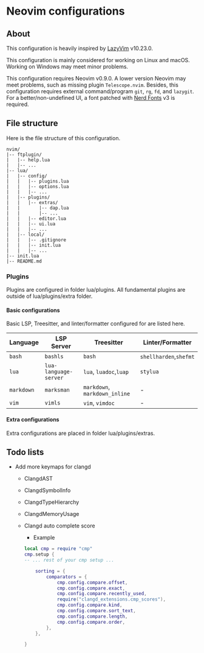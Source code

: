 # Neovim configurations

## About

This configuration is heavily inspired by
[LazyVim](https://github.com/LazyVim/LazyVim) v10.23.0.

This configuration is mainly considered for working on Linux and macOS. Working
on Windows may meet minor problems.

This configuration requires Neovim v0.9.0. A lower version Neovim may meet
problems, such as missing plugin `Telescope.nvim`. Besides, this configuration
requires external command/program `git`, `rg`, `fd`, and `lazygit`. For a
better/non-undefined UI, a font patched with [Nerd
Fonts](https://www.nerdfonts.com) v3 is required.

## File structure

Here is the file structure of this configuration.

```
nvim/
|-- ftplugin/
|   |-- help.lua
|   |-- ...
|-- lua/
|   |-- config/
|   |   |-- plugins.lua
|   |   |-- options.lua
|   |   |-- ...
|   |-- plugins/
|   |   |-- extras/
|   |       |-- dap.lua
|   |       |-- ...
|   |   |-- editor.lua
|   |   |-- ui.lua
|   |   |-- ...
|   |-- local/
|   |   |-- .gitignore
|   |   |-- init.lua
|   |   |-- ...
|-- init.lua
|-- README.md
```

### Plugins

Plugins are configured in folder lua/plugins. All fundamental plugins are
outside of lua/plugins/extra folder.

#### Basic configurations

Basic LSP, Treesitter, and linter/formatter configured for are listed here.

| Language   | LSP Server            | Treesitter                    | Linter/Formatter       |
| ---------- | --------------------- | ----------------------------- | ---------------------- |
| `bash`     | `bashls`              | `bash`                        | `shellharden`,`shefmt` |
| `lua`      | `lua-language-server` | `lua`, `luadoc`,`luap`        | `stylua`               |
| `markdown` | `marksman`            | `markdown`, `markdown_inline` | -                      |
| `vim`      | `vimls`               | `vim`, `vimdoc`               | -                      |

#### Extra configurations

Extra configurations are placed in folder lua/plugins/extras.

## Todo lists

- Add more keymaps for clangd

  - ClangdAST
  - ClangdSymbolInfo
  - ClangdTypeHierarchy
  - ClangdMemoryUsage
  - Clangd auto complete score

    - Example

    ```lua
    local cmp = require "cmp"
    cmp.setup {
    -- ... rest of your cmp setup ...

        sorting = {
            comparators = {
                cmp.config.compare.offset,
                cmp.config.compare.exact,
                cmp.config.compare.recently_used,
                require("clangd_extensions.cmp_scores"),
                cmp.config.compare.kind,
                cmp.config.compare.sort_text,
                cmp.config.compare.length,
                cmp.config.compare.order,
            },
        },

    }
    ```
